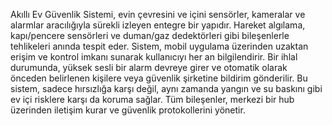Akıllı Ev Güvenlik Sistemi, evin çevresini ve içini sensörler, kameralar ve alarmlar aracılığıyla sürekli izleyen entegre bir yapıdır. Hareket algılama, kapı/pencere sensörleri ve duman/gaz dedektörleri gibi bileşenlerle tehlikeleri anında tespit eder. Sistem, mobil uygulama üzerinden uzaktan erişim ve kontrol imkanı sunarak kullanıcıyı her an bilgilendirir. Bir ihlal durumunda, yüksek sesli bir alarm devreye girer ve otomatik olarak önceden belirlenen kişilere veya güvenlik şirketine bildirim gönderilir. Bu sistem, sadece hırsızlığa karşı değil, aynı zamanda yangın ve su baskını gibi ev içi risklere karşı da koruma sağlar. Tüm bileşenler, merkezi bir hub üzerinden iletişim kurar ve güvenlik protokollerini yönetir.
